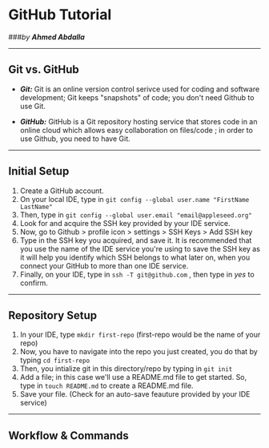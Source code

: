 # GitHub Tutorial

###_by **Ahmed Abdalla**_

---
## Git vs. GitHub
- **_Git:_** Git is an online version control serivce used for coding and software development; Git keeps "snapshots" of code; you don't need Github to use Git.  

- **_GitHub:_** GitHub is a Git repository hosting service that stores code in an online cloud which allows easy collaboration on files/code ; in order to use Github, you need to have Git. 




---
## Initial Setup
1. Create a GitHub account.
2. On your local IDE, type in `git config --global user.name "FirstName LastName"` 
3. Then, type in `git config --global user.email "email@appleseed.org"`
4. Look for and acquire the SSH key provided by your IDE service.
5. Now, go to Github > profile icon > settings > SSH Keys > Add SSH key
6. Type in the SSH key you acquired, and save it. It is recommended that you use  the name of the IDE service you're using to save the SSH key as it will help you identify which SSH belongs to what later on, when you connect your GitHub to more than one IDE service.
7. Finally, on your IDE, type in `ssh -T git@github.com` , then type in _yes_ to confirm.



---
## Repository Setup
1. In your IDE, type `mkdir first-repo` (first-repo would be the name of your repo)
2. Now, you have to navigate into the repo you just created, you do that by typing `cd first-repo`
3. Then, you intialize git in this directory/repo by typing in `git init`
4. Add a file; in this case we'll use a README.md file to get started. So, type in `touch README.md` to create a README.md file.
5. Save your file. (Check for an auto-save feauture provided by your IDE service)


---
## Workflow & Commands